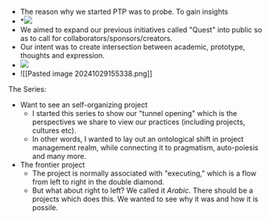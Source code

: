 * The reason why we started PTP was to probe. To gain insights
* **![](https://lh7-rt.googleusercontent.com/slidesz/AGV_vUe7poHLSEUw8K5tXc6s7roCQ6ABTdX7_9Mcb1sW9nTeYQS_hrDXsZrc79frjgghDv3XumKM3xB7opOLXGkm-FvSyGF_HaRZJk2wQU5DYTrmR8S_nqTr8W6qsXJtytLkw9ARO_EwnncrFDbSnpqYksj8yaF2ODu9=s2048?key=EfKy8W7IwVhMRK9DwZN2Ow)*
* We aimed to expand our previous initiatives called "Quest" into public so as to call for collaborators/sponsors/creators.
* Our intent was to create intersection between academic, prototype, thoughts and expression.
* **![](https://lh7-rt.googleusercontent.com/slidesz/AGV_vUc1iHrW-2isxNzo4XzlEGUVB5_eVxzTP_-bwWtrswYgHIP9WqZOlI0kZfZLWNSSC5e072KOMJpc6qV_H5vj_QXaZ2WvGHNHDM8M-qZU77It7cQ7UxXA8A6TDIVlKeLlnOQw6XuPESbTvuZIXcU7Frx_Z3tEp6A=s2048?key=EfKy8W7IwVhMRK9DwZN2Ow)**
* ![[Pasted image 20241029155338.png]]


The Series:
* Want to see an self-organizing project
	* I started this series to show our "tunnel opening" which is the perspectives we share to view our practices (including projects, cultures etc).
	* In other words, I wanted to lay out an ontological shift in project management realm, while connecting it to pragmatism, auto-poiesis and many more.
* The frontier project
	* The project is normally associated with "executing," which is a flow from left to right in the double diamond.
	* But what about right to left? We called it *Arabic*. There should be a projects which does this. We wanted to see why it was and how it is possile.
